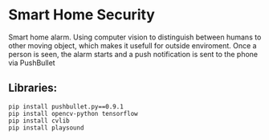 # Smart Home Security
Smart home alarm. Using computer vision to distinguish between humans to other moving object, which makes it usefull for outside enviroment. Once a person is seen, the alarm starts and a push notification is sent to the phone via PushBullet

## Libraries:
```
pip install pushbullet.py==0.9.1
pip install opencv-python tensorflow
pip install cvlib
pip install playsound
```
